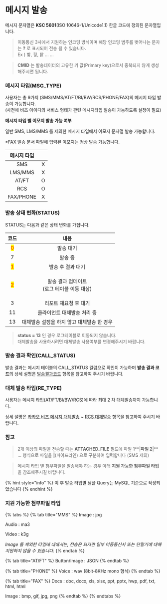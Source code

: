 # 메시지 발송

메시지 문자열은 **KSC 5601**(ISO 10646-1/Unicode1.1) 한글 코드에 정의된 문자열입니다.

> 이동통신 3사에서 지원하는 인코딩 방식이며 해당 인코딩 범주를 벗어나는 문자는 **?** 로 표시되어 전송 될 수 있습니다.\
> Ex ) 핳, 힣, 탙 ... ...

> **CMID** 는 발송데이터의 고유한 키 값(Primary key)으로서 중복되지 않게 생성해주시면 됩니다.

### 메시지 타입(MSG\_TYPE)

사용자는 총 9가지 (SMS/MMS/AT/FT/BI/BW/RCS/PHONE/FAX)의 메시지 타입 발송이 가능합니다.\
(사전에 비즈 아이디의 서비스 형태가 관련 메시지타입 발송이 가능하도록 설정이 필요)

**메시지 타입 별 이모지 발송 가능 여부**

일반 SMS, LMS/MMS 를 제외한 메시지 타입에서 이모지 문자열 발송 가능합니다.

\*FAX 발송 문서 파일에 입력된 이모지는 정상 발송 가능합니다.

|   메시지 타입  |     |
| :-------: | :-: |
|    SMS    |  X  |
|  LMS/MMS  |  X  |
|   AT/FT   |  O  |
|    RCS    |  O  |
| FAX/PHONE |  X  |

### 발송 상태 변화(STATUS)

STATUS는 다음과 같은 상태 변화를 가집니다.

|                 코드                |                  내용                 |
| :-------------------------------: | :---------------------------------: |
| <mark style="color:red;">0</mark> |                발송 대기                |
|                 7                 |                 발송 중                |
| <mark style="color:red;">1</mark> |              발송 후 결과 대기             |
| <mark style="color:red;">2</mark> | <p>발송 결과 업데이트<br>(로그 테이블 이동 대상)</p> |
|                 3                 |             리포트 재요청 후 대기            |
|                 11                |           클라이언트 대체발송 처리 중           |
|                 13                |       대체발송 설정을 하지 않고 대체발송 한 경우      |

> **status = 13** 인 경우 로그테이블로 이동되지 않습니다.\
> 대체발송을 사용하시려면 대체발송 사용여부를 변경해주시기 바랍니다.

### 발송 결과 확인(CALL\_STATUS)

발송 결과는 메시지 테이블의 CALL\_STATUS 컬럼으로 확인이 가능하며 **발송 결과 코드**의 상세 설명은 [발송결과코드](../result-code/) 항목을 참고하여 주시기 바랍니다.

### 대체 발송 타입(RE\_TYPE)

사용자는 메시지 타입(AT/FT/BI/BW/RCS)에 따라 최대 2 차 대체발송까지 가능합니다.

상세 설명은 [카카오 비즈 메시지 대체발송](kakao-biz.md#re\_type) \~ [RCS 대체발송](rcs.md#re\_type) 항목을 참고하여 주시기 바랍니다.

### 참고

> 2개 이상의 파일을 전송할 때는 **ATTACHED\_FILE** 필드에 파일 1\*\*|**파일 2**|\*\* ... 형식으로 파일을 **|**(파이프라인) 으로 구분하여 입력합니다 (SMS 제외)

> 메시지 타입 별 첨부파일을 발송해야 하는 경우 아래 **지원 가능한 첨부파일 타입**을 참조해주시길 바랍니다.

{% hint style="info" %}
이 후 발송 타입별 샘플 Query는 MySQL 기준으로 작성되었습니다
{% endhint %}

### 지원 가능한 첨부파일 타입

{% tabs %}
{% tab title="MMS" %}
Image : jpg

Audio : ma3

Video : k3g

_Image 를 제외한 타입에 대해서는, 전송은 되지만 일부 이동통신사 또는 단말기에 대해 지원하지 않을 수 있습니다._
{% endtab %}

{% tab title="AT/FT" %}
Button/Image : JSON
{% endtab %}

{% tab title="PHONE" %}
Voice : wav (8bit-8KHz mono 형식)
{% endtab %}

{% tab title="FAX" %}
Docs : doc, docx, xls, xlsx, ppt, pptx, hwp, pdf, txt, html, html

Image : bmp, gif, jpg, png
{% endtab %}
{% endtabs %}
